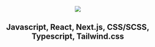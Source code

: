 <div align="center">
  <img src="https://capsule-render.vercel.app/api?type=waving&color=auto&height=300&section=header&text=Frontend%20Developer&fontSize=90" />
  <h2 align="center">Javascript, React, Next.js, CSS/SCSS, Typescript, Tailwind.css</h2>
</div>
